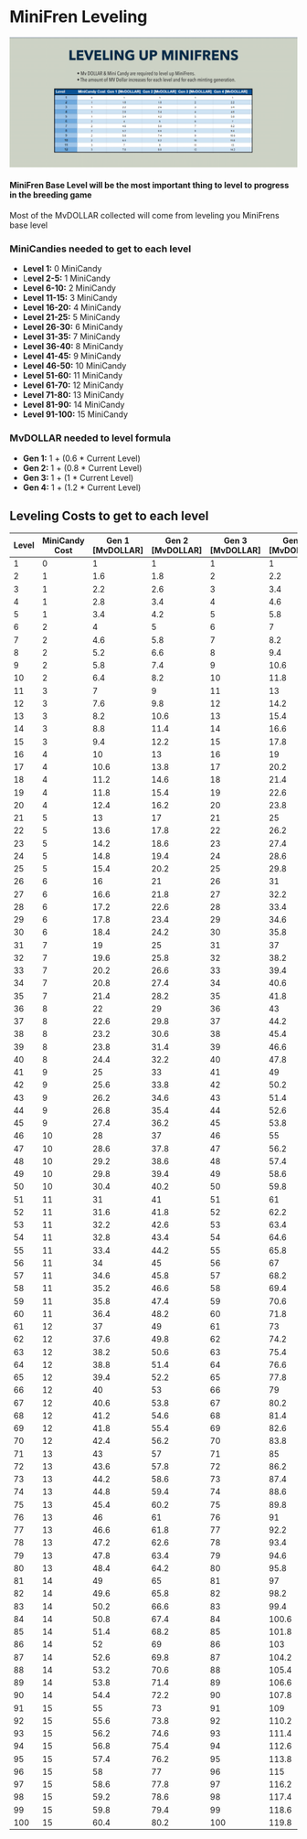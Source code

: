 # MiniFren Leveling

![](<../../.gitbook/assets/New Project (19).png>)

#### MiniFren Base Level will be the most important thing to level to progress in the breeding game

Most of the MvDOLLAR collected will come from leveling you MiniFrens base level

### MiniCandies needed to get to each level

* **Level 1:** 0 MiniCandy&#x20;
* L**evel 2-5:** 1 MiniCandy&#x20;
* **Level 6-10:** 2 MiniCandy&#x20;
* **Level 11-15:** 3 MiniCandy&#x20;
* **Level 16-20:** 4 MiniCandy&#x20;
* **Level 21-25:** 5 MiniCandy
* **Level 26-30:** 6 MiniCandy
* **Level 31-35:** 7 MiniCandy
* **Level 36-40:** 8 MiniCandy
* **Level 41-45:** 9 MiniCandy
* **Level 46-50:** 10 MiniCandy
* **Level 51-60:** 11 MiniCandy
* **Level 61-70:** 12 MiniCandy
* **Level 71-80:** 13 MiniCandy
* **Level 81-90:** 14 MiniCandy
* **Level 91-100:** 15 MiniCandy

### MvDOLLAR needed to level formula

* **Gen 1:** 1 + (0.6 \* Current Level)&#x20;
* **Gen 2:** 1 + (0.8 \* Current Level)
* **Gen 3:** 1 + (1 \* Current Level)&#x20;
* **Gen 4:** 1 + (1.2 \* Current Level)

## Leveling Costs to get to each level

| Level | MiniCandy Cost | Gen 1 \[MvDOLLAR] | Gen 2 \[MvDOLLAR] | Gen 3 \[MvDOLLAR] | Gen 4 \[MvDOLLAR] |
| ----- | -------------- | ----------------- | ----------------- | ----------------- | ----------------- |
| 1     | 0              | 1                 | 1                 | 1                 | 1                 |
| 2     | 1              | 1.6               | 1.8               | 2                 | 2.2               |
| 3     | 1              | 2.2               | 2.6               | 3                 | 3.4               |
| 4     | 1              | 2.8               | 3.4               | 4                 | 4.6               |
| 5     | 1              | 3.4               | 4.2               | 5                 | 5.8               |
| 6     | 2              | 4                 | 5                 | 6                 | 7                 |
| 7     | 2              | 4.6               | 5.8               | 7                 | 8.2               |
| 8     | 2              | 5.2               | 6.6               | 8                 | 9.4               |
| 9     | 2              | 5.8               | 7.4               | 9                 | 10.6              |
| 10    | 2              | 6.4               | 8.2               | 10                | 11.8              |
| 11    | 3              | 7                 | 9                 | 11                | 13                |
| 12    | 3              | 7.6               | 9.8               | 12                | 14.2              |
| 13    | 3              | 8.2               | 10.6              | 13                | 15.4              |
| 14    | 3              | 8.8               | 11.4              | 14                | 16.6              |
| 15    | 3              | 9.4               | 12.2              | 15                | 17.8              |
| 16    | 4              | 10                | 13                | 16                | 19                |
| 17    | 4              | 10.6              | 13.8              | 17                | 20.2              |
| 18    | 4              | 11.2              | 14.6              | 18                | 21.4              |
| 19    | 4              | 11.8              | 15.4              | 19                | 22.6              |
| 20    | 4              | 12.4              | 16.2              | 20                | 23.8              |
| 21    | 5              | 13                | 17                | 21                | 25                |
| 22    | 5              | 13.6              | 17.8              | 22                | 26.2              |
| 23    | 5              | 14.2              | 18.6              | 23                | 27.4              |
| 24    | 5              | 14.8              | 19.4              | 24                | 28.6              |
| 25    | 5              | 15.4              | 20.2              | 25                | 29.8              |
| 26    | 6              | 16                | 21                | 26                | 31                |
| 27    | 6              | 16.6              | 21.8              | 27                | 32.2              |
| 28    | 6              | 17.2              | 22.6              | 28                | 33.4              |
| 29    | 6              | 17.8              | 23.4              | 29                | 34.6              |
| 30    | 6              | 18.4              | 24.2              | 30                | 35.8              |
| 31    | 7              | 19                | 25                | 31                | 37                |
| 32    | 7              | 19.6              | 25.8              | 32                | 38.2              |
| 33    | 7              | 20.2              | 26.6              | 33                | 39.4              |
| 34    | 7              | 20.8              | 27.4              | 34                | 40.6              |
| 35    | 7              | 21.4              | 28.2              | 35                | 41.8              |
| 36    | 8              | 22                | 29                | 36                | 43                |
| 37    | 8              | 22.6              | 29.8              | 37                | 44.2              |
| 38    | 8              | 23.2              | 30.6              | 38                | 45.4              |
| 39    | 8              | 23.8              | 31.4              | 39                | 46.6              |
| 40    | 8              | 24.4              | 32.2              | 40                | 47.8              |
| 41    | 9              | 25                | 33                | 41                | 49                |
| 42    | 9              | 25.6              | 33.8              | 42                | 50.2              |
| 43    | 9              | 26.2              | 34.6              | 43                | 51.4              |
| 44    | 9              | 26.8              | 35.4              | 44                | 52.6              |
| 45    | 9              | 27.4              | 36.2              | 45                | 53.8              |
| 46    | 10             | 28                | 37                | 46                | 55                |
| 47    | 10             | 28.6              | 37.8              | 47                | 56.2              |
| 48    | 10             | 29.2              | 38.6              | 48                | 57.4              |
| 49    | 10             | 29.8              | 39.4              | 49                | 58.6              |
| 50    | 10             | 30.4              | 40.2              | 50                | 59.8              |
| 51    | 11             | 31                | 41                | 51                | 61                |
| 52    | 11             | 31.6              | 41.8              | 52                | 62.2              |
| 53    | 11             | 32.2              | 42.6              | 53                | 63.4              |
| 54    | 11             | 32.8              | 43.4              | 54                | 64.6              |
| 55    | 11             | 33.4              | 44.2              | 55                | 65.8              |
| 56    | 11             | 34                | 45                | 56                | 67                |
| 57    | 11             | 34.6              | 45.8              | 57                | 68.2              |
| 58    | 11             | 35.2              | 46.6              | 58                | 69.4              |
| 59    | 11             | 35.8              | 47.4              | 59                | 70.6              |
| 60    | 11             | 36.4              | 48.2              | 60                | 71.8              |
| 61    | 12             | 37                | 49                | 61                | 73                |
| 62    | 12             | 37.6              | 49.8              | 62                | 74.2              |
| 63    | 12             | 38.2              | 50.6              | 63                | 75.4              |
| 64    | 12             | 38.8              | 51.4              | 64                | 76.6              |
| 65    | 12             | 39.4              | 52.2              | 65                | 77.8              |
| 66    | 12             | 40                | 53                | 66                | 79                |
| 67    | 12             | 40.6              | 53.8              | 67                | 80.2              |
| 68    | 12             | 41.2              | 54.6              | 68                | 81.4              |
| 69    | 12             | 41.8              | 55.4              | 69                | 82.6              |
| 70    | 12             | 42.4              | 56.2              | 70                | 83.8              |
| 71    | 13             | 43                | 57                | 71                | 85                |
| 72    | 13             | 43.6              | 57.8              | 72                | 86.2              |
| 73    | 13             | 44.2              | 58.6              | 73                | 87.4              |
| 74    | 13             | 44.8              | 59.4              | 74                | 88.6              |
| 75    | 13             | 45.4              | 60.2              | 75                | 89.8              |
| 76    | 13             | 46                | 61                | 76                | 91                |
| 77    | 13             | 46.6              | 61.8              | 77                | 92.2              |
| 78    | 13             | 47.2              | 62.6              | 78                | 93.4              |
| 79    | 13             | 47.8              | 63.4              | 79                | 94.6              |
| 80    | 13             | 48.4              | 64.2              | 80                | 95.8              |
| 81    | 14             | 49                | 65                | 81                | 97                |
| 82    | 14             | 49.6              | 65.8              | 82                | 98.2              |
| 83    | 14             | 50.2              | 66.6              | 83                | 99.4              |
| 84    | 14             | 50.8              | 67.4              | 84                | 100.6             |
| 85    | 14             | 51.4              | 68.2              | 85                | 101.8             |
| 86    | 14             | 52                | 69                | 86                | 103               |
| 87    | 14             | 52.6              | 69.8              | 87                | 104.2             |
| 88    | 14             | 53.2              | 70.6              | 88                | 105.4             |
| 89    | 14             | 53.8              | 71.4              | 89                | 106.6             |
| 90    | 14             | 54.4              | 72.2              | 90                | 107.8             |
| 91    | 15             | 55                | 73                | 91                | 109               |
| 92    | 15             | 55.6              | 73.8              | 92                | 110.2             |
| 93    | 15             | 56.2              | 74.6              | 93                | 111.4             |
| 94    | 15             | 56.8              | 75.4              | 94                | 112.6             |
| 95    | 15             | 57.4              | 76.2              | 95                | 113.8             |
| 96    | 15             | 58                | 77                | 96                | 115               |
| 97    | 15             | 58.6              | 77.8              | 97                | 116.2             |
| 98    | 15             | 59.2              | 78.6              | 98                | 117.4             |
| 99    | 15             | 59.8              | 79.4              | 99                | 118.6             |
| 100   | 15             | 60.4              | 80.2              | 100               | 119.8             |
